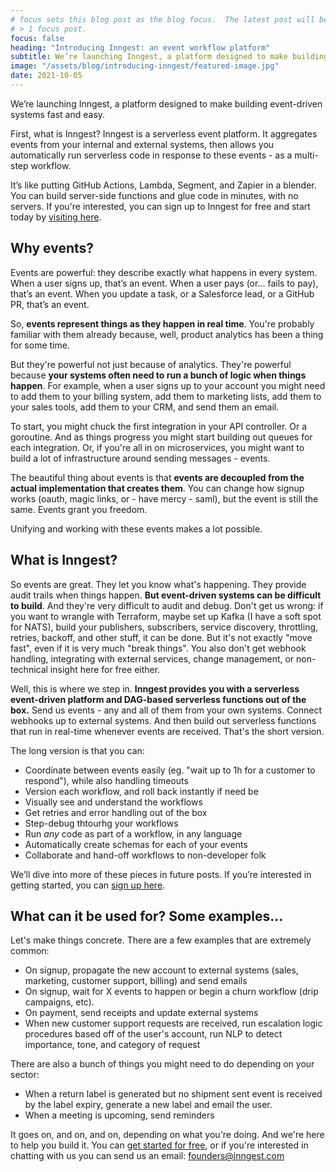 ```yaml
---
# focus sets this blog post as the blog focus.  The latest post will be focused if there's
# > 1 focus post.
focus: false
heading: "Introducing Inngest: an event workflow platform"
subtitle: We’re launching Inngest, a platform designed to make building event-driven systems fast and easy.
image: "/assets/blog/introducing-inngest/featured-image.jpg"
date: 2021-10-05
---
```


<div className="blog--callout">

We’re launching Inngest, a platform designed to make building event-driven systems fast and easy.

First, what is Inngest? Inngest is a serverless event platform. It aggregates events from your internal and external systems, then allows you automatically run serverless code in response to these events - as a multi-step workflow.

It’s like putting GitHub Actions, Lambda, Segment, and Zapier in a blender. You can build server-side functions and glue code in minutes, with no servers. If you're interested, you can sign up to Inngest for free and start today by [visiting here](https://app.inngest.com/sign-up).

</div>

## Why events?

Events are powerful: they describe exactly what happens in every system. When a user signs up, that’s an event. When a user pays (or... fails to pay), that’s an event. When you update a task, or a Salesforce lead, or a GitHub PR, that’s an event.

So, **events represent things as they happen in real time**. You're probably familiar with them already because, well, product analytics has been a thing for some time.

But they're powerful not just because of analytics. They're powerful because **your systems often need to run a bunch of logic when things happen**. For example, when a user signs up to your account you might need to add them to your billing system, add them to marketing lists, add them to your sales tools, add them to your CRM, and send them an email.

To start, you might chuck the first integration in your API controller. Or a goroutine. And as things progress you might start building out queues for each integration. Or, if you're all in on microservices, you might want to build a lot of infrastructure around sending messages - events.

The beautiful thing about events is that **events are decoupled from the actual implementation that creates them**. You can change how signup works (oauth, magic links, or - have mercy - saml), but the event is still the same. Events grant you freedom.

Unifying and working with these events makes a lot possible.

## What is Inngest?

So events are great. They let you know what's happening. They provide audit trails when things happen. **But event-driven systems can be difficult to build**. And they're very difficult to audit and debug. Don't get us wrong: if you want to wrangle with Terraform, maybe set up Kafka (I have a soft spot for NATS), build your publishers, subscribers, service discovery, throttling, retries, backoff, and other stuff, it can be done. But it's not exactly "move fast", even if it is very much "break things". You also don't get webhook handling, integrating with external services, change management, or non-technical insight here for free either.

Well, this is where we step in. **Inngest provides you with a serverless event-driven platform and DAG-based serverless functions out of the box.** Send us events - any and all of them from your own systems. Connect webhooks up to external systems. And then build out serverless functions that run in real-time whenever events are received. That's the short version.

The long version is that you can:

- Coordinate between events easily (eg. "wait up to 1h for a customer to respond"), while also handling timeouts
- Version each workflow, and roll back instantly if need be
- Visually see and understand the workflows
- Get retries and error handling out of the box
- Step-debug thtourhg your workflows
- Run _any_ code as part of a workflow, in any language
- Automatically create schemas for each of your events
- Collaborate and hand-off workflows to non-developer folk

We’ll dive into more of these pieces in future posts. If you’re interested in getting started, you can [sign up here](https://app.inngest.com/sign-up).

## What can it be used for? Some examples…

Let's make things concrete. There are a few examples that are extremely common:

- On signup, propagate the new account to external systems (sales, marketing, customer support, billing) and send emails
- On signup, wait for X events to happen or begin a churn workflow (drip campaigns, etc).
- On payment, send receipts and update external systems
- When new customer support requests are received, run escalation logic procedures based off of the user's account, run NLP to detect importance, tone, and category of request

There are also a bunch of things you might need to do depending on your sector:

- When a return label is generated but no shipment sent event is received by the label expiry, generate a new label and email the user.
- When a meeting is upcoming, send reminders

It goes on, and on, and on, depending on what you're doing. And we're here to help you build it. You can [get started for free](https://app.inngest.com/sign-up), or if you're interested in chatting with us you can send us an email: <a href="mailto:founders@inngest.com">founders@inngest.com</a>
